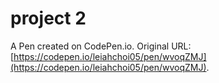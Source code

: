 # project 2

A Pen created on CodePen.io. Original URL: [https://codepen.io/leiahchoi05/pen/wvoqZMJ](https://codepen.io/leiahchoi05/pen/wvoqZMJ).


